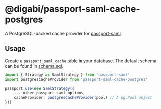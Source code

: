# @digabi/passport-saml-cache-postgres

A PostgreSQL-backed cache provider for [passport-saml](https://github.com/node-saml/passport-saml)

## Usage

Create a `passport_saml_cache` table in your database. The default schema can be found in [schema.sql](schema.sql).

```typescript
import { Strategy as SamlStrategy } from 'passport-saml'
import postgresCacheProvider from 'passport-saml-cache-postgres'

passport.use(new SamlStrategy({
    ... other passport-saml options,
    cacheProvider: postgresCacheProvider(pool) // A pg.Pool object
}))
```
